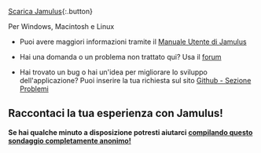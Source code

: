 
[Scarica Jamulus](https://sourceforge.net/projects/llcon/files/){:.button}

Per Windows, Macintosh e Linux

* Puoi avere maggiori informazioni tramite il [Manuale Utente di Jamulus](https://github.com/corrados/jamulus/blob/master/src/res/homepage/manual.md)

* Hai una domanda o un problema non trattato qui? Usa il [forum](https://sourceforge.net/p/llcon/discussion/)

* Hai trovato un bug o hai un'idea per migliorare lo sviluppo dell'applicazione? Puoi inserire la tua richiesta sul sito [Github - Sezione Problemi](https://github.com/corrados/jamulus/issues)

## Raccontaci la tua esperienza con Jamulus!

**Se hai qualche minuto a disposizione potresti aiutarci [compilando questo sondaggio completamente anonimo!](https://forms.gle/hSSjsxjWj2Pnp5kr7)**
